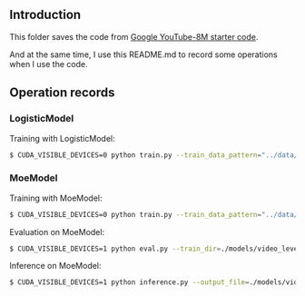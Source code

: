 
## Introduction

This folder saves the code from [Google YouTube-8M starter code](https://github.com/google/youtube-8m/).

And at the same time, I use this README.md to record some operations when I use the code.

## Operation records
### LogisticModel
Training with LogisticModel:
```bash
$ CUDA_VISIBLE_DEVICES=0 python train.py --train_data_pattern="../data/video_level/train_feats/train*.tfrecord" --train_dir=./models/video_level_mymodel_1 --feature_names="mean_rgb, mean_audio" --feature_sizes="1024, 128" --model=MyModel_1
```

### MoeModel
Training with MoeModel:
```bash
$ CUDA_VISIBLE_DEVICES=0 python train.py --train_data_pattern="../data/video_level/train_feats/train*.tfrecord" --train_dir=./models/video_level_moe --feature_names="mean_rgb, mean_audio" --feature_sizes="1024, 128" --model=MoeModel
```

Evaluation on MoeModel:
```bash
$ CUDA_VISIBLE_DEVICES=1 python eval.py --train_dir=./models/video_level_moe --feature_names="mean_rgb, mean_audio" --feature_sizes="1024,128" --model=MoeModel --run_once=True --eval_data_pattern="../data/video_level/val_feats/validate*.tfrecord"
```

Inference on MoeModel:
```bash
$ CUDA_VISIBLE_DEVICES=1 python inference.py --output_file=./models/video_level_moe/predictions.csv --input_data_pattern='../data/video_level/test_feats/test*.tfrecord' --train_dir=./models/video_level_moe --feature_names="mean_rgb, mean_audio" --feature_sizes="1024, 128"
```
